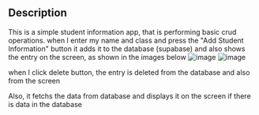 ## Description 
This is a simple student information app, that is performing basic crud operations.
when I enter my name and class and press the "Add Student Information" button
it adds it to the database (supabase) and also shows the entry on the screen, as shown in the images below
![image](https://github.com/MACstring/Basic-form-Crud/assets/72609670/a2bfabe9-5b2b-42a2-9a6c-ab6a23360827)
![image](https://github.com/MACstring/Basic-form-Crud/assets/72609670/c489c646-2a83-4d9b-82fa-121030d23c5d)

when I click delete button, the entry is deleted from the database and also from the screen

Also, it fetchs the data from database and displays it on the screen if there is data in the database


